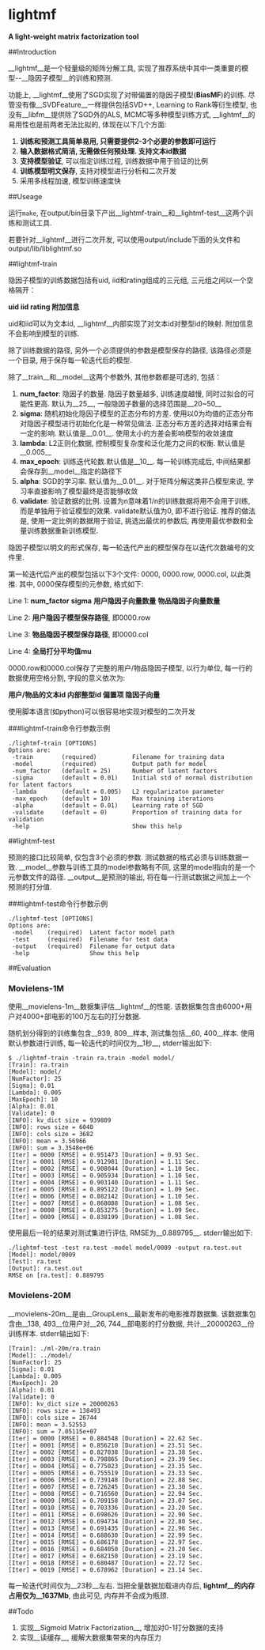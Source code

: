 # lightmf
__A light-weight matrix factorization tool__

##Introduction

__lightmf__是一个轻量级的矩阵分解工具, 实现了推荐系统中其中一类重要的模型--__隐因子模型__的训练和预测.

功能上, __lightmf__使用了SGD实现了对带偏置的隐因子模型(__BiasMF__)的训练.
尽管没有像__SVDFeature__一样提供包括SVD++, Learning to Rank等衍生模型, 
也没有__libfm__提供除了SGD外的ALS, MCMC等多种模型训练方式, __lightmf__的易用性也是前两者无法比拟的, 体现在以下几个方面:

1. __训练和预测工具简单易用, 只需要提供2-3个必要的参数即可运行__
2. __输入数据格式简洁, 无需做任何预处理. 支持文本id数据__
3. __支持模型验证__, 可以指定训练过程, 训练数据中用于验证的比例
4. __训练模型明文保存__, 支持对模型进行分析和二次开发
5. 采用多线程加速, 模型训练速度快

##Useage

运行`make`, 在output/bin目录下产出__lightmf-train__和__lightmf-test__这两个训练和测试工具.

若要针对__lightmf__进行二次开发, 可以使用output/include下面的头文件和output/lib/liblightmf.so

##lightmf-train

隐因子模型的训练数据包括有uid, iid和rating组成的三元组, 三元组之间以一个空格隔开：

__uid iid rating 附加信息__

uid和iid可以为文本id, __lightmf__内部实现了对文本id对整型id的映射. 附加信息不会影响到模型的训练.

除了训练数据的路径, 另外一个必须提供的参数是模型保存的路径, 该路径必须是一个目录, 用于保存每一轮迭代后的模型.

除了__train__和__model__这两个参数外, 其他参数都是可选的, 包括：

1. __num\_factor__: 隐因子的数量. 隐因子数量越多, 训练速度越慢, 同时过拟合的可能性更高. 默认为__25__, 一般隐因子数量的选择范围是__20~50__
2. __sigma__: 随机初始化隐因子模型的正态分布的方差. 使用以0为均值的正态分布对隐因子模型进行初始化化是一种常见做法. 正态分布方差的选择对结果会有一定的影响. 默认值是__0.01__. 使用太小的方差会影响模型的收敛速度
3. __lambda__: L2正则化数据, 控制模型复杂度和泛化能力之间的权衡. 默认值是__0.005__
4. __max\_epoch__: 训练迭代轮数.默认值是__10__. 每一轮训练完成后, 中间结果都会保存到__model__指定的路径下
5. __alpha__: SGD的学习率. 默认值为__0.01__. 对于矩阵分解这类非凸模型来说, 学习率直接影响了模型最终是否能够收敛
6. __validate__: 验证数据的比例. 设置为n意味着1/n的训练数据将用不会用于训练, 而是单独用于验证模型的效果. validate默认值为0, 即不进行验证. 推荐的做法是, 使用一定比例的数据用于验证, 挑选出最优的参数后, 再使用最优参数和全量训练数据重新训练模型.

隐因子模型以明文的形式保存, 每一轮迭代产出的模型保存在以迭代次数编号的文件里. 

第一轮迭代后产出的模型包括以下3个文件: 0000, 0000.row, 0000.col, 以此类推. 
其中, 0000保存模型的元参数, 格式如下:

Line 1: __num\_factor__ __sigma__ __用户隐因子向量数量__ __物品隐因子向量数量__

Line 2: __用户隐因子模型保存路径__, 即0000.row

Line 3: __物品隐因子模型保存路径__, 即0000.col

Line 4: __全局打分平均值mu__

0000\.row和0000\.col保存了完整的用户/物品隐因子模型, 以行为单位, 每一行的数据使用空格分割, 字段的意义依次为: 

__用户/物品的文本id 内部整型id 偏置项 隐因子向量__

使用脚本语言(如python)可以很容易地实现对模型的二次开发

###lightmf-train命令行参数示例

    ./lightmf-train [OPTIONS]
    Options are:
     -train        (required)          Filename for training data 
     -model        (required)          Output path for model 
     -num_factor   (default = 25)      Number of latent factors 
     -sigma        (default = 0.01)    Initial std of normal distribution for latent factors 
     -lambda       (default = 0.005)   L2 regularizaton parameter 
     -max_epoch    (default = 10)      Max training iterations 
     -alpha        (default = 0.01)    Learning rate of SGD 
     -validate     (default = 0)       Proportion of training data for validation 
     -help                             Show this help 

##lightmf-test

预测的接口比较简单, 仅包含3个必须的参数. 测试数据的格式必须与训练数据一致.
__model__参数与训练工具的model参数略有不同, 这里的model指向的是一个元参数文件的路径.
__output__是预测的输出, 将在每一行测试数据之间加上一个预测的打分值.

###lightmf-test命令行参数示例

    ./lightmf-test [OPTIONS]
    Options are:
     -model    (required)  Latent factor model path 
     -test     (required)  Filename for test data 
     -output   (required)  Filename for output data 
     -help                 Show this help 

##Evaluation

### Movielens-1M

使用__movielens-1m__数据集评估__lightmf__的性能.
该数据集包含由6000+用户对4000+部电影的100万左右的打分数据.

随机划分得到的训练集包含__939, 809__样本, 测试集包括__60, 400__样本.
使用默认参数进行训练, 每一轮迭代的时间仅为__1秒__, stderr输出如下:

    $ ./lightmf-train -train ra.train -model model/
    [Train]: ra.train
    [Model]: model/
    [NumFactor]: 25
    [Sigma]: 0.01
    [Lambda]: 0.005
    [MaxEpoch]: 10
    [Alpha]: 0.01
    [Validate]: 0
    [INFO]: kv_dict size = 939809
    [INFO]: rows size = 6040
    [INFO]: cols size = 3682
    [INFO]: mean = 3.56966
    [INFO]: sum = 3.3548e+06
    [Iter] = 0000 [RMSE] = 0.951473 [Duration] = 0.93 Sec.
    [Iter] = 0001 [RMSE] = 0.912981 [Duration] = 1.11 Sec.
    [Iter] = 0002 [RMSE] = 0.908044 [Duration] = 1.10 Sec.
    [Iter] = 0003 [RMSE] = 0.905934 [Duration] = 1.10 Sec.
    [Iter] = 0004 [RMSE] = 0.903140 [Duration] = 1.11 Sec.
    [Iter] = 0005 [RMSE] = 0.895122 [Duration] = 1.09 Sec.
    [Iter] = 0006 [RMSE] = 0.882142 [Duration] = 1.10 Sec.
    [Iter] = 0007 [RMSE] = 0.868088 [Duration] = 1.08 Sec.
    [Iter] = 0008 [RMSE] = 0.853275 [Duration] = 1.09 Sec.
    [Iter] = 0009 [RMSE] = 0.838199 [Duration] = 1.08 Sec.

使用最后一轮的结果对测试集进行评估, RMSE为__0.889795__. stderr输出如下:

    ./lightmf-test -test ra.test -model model/0009 -output ra.test.out
    [Model]: model/0009
    [Test]: ra.test
    [Output]: ra.test.out
    RMSE on [ra.test]: 0.889795

### Movielens-20M

__movielens-20m__是由__GroupLens__最新发布的电影推荐数据集. 
该数据集包含由__138, 493__位用户对__26, 744__部电影的打分数据, 共计__20000263__份训练样本.
stderr输出如下:

    [Train]: ./ml-20m/ra.train
    [Model]: ../model/
    [NumFactor]: 25
    [Sigma]: 0.01
    [Lambda]: 0.005
    [MaxEpoch]: 20
    [Alpha]: 0.01
    [Validate]: 0
    [INFO]: kv_dict size = 20000263
    [INFO]: rows size = 138493
    [INFO]: cols size = 26744
    [INFO]: mean = 3.52553
    [INFO]: sum = 7.05115e+07
    [Iter] = 0000 [RMSE] = 0.884548 [Duration] = 22.62 Sec.
    [Iter] = 0001 [RMSE] = 0.856210 [Duration] = 23.51 Sec.
    [Iter] = 0002 [RMSE] = 0.827038 [Duration] = 23.38 Sec.
    [Iter] = 0003 [RMSE] = 0.798865 [Duration] = 23.39 Sec.
    [Iter] = 0004 [RMSE] = 0.775023 [Duration] = 23.35 Sec.
    [Iter] = 0005 [RMSE] = 0.755519 [Duration] = 23.33 Sec.
    [Iter] = 0006 [RMSE] = 0.739148 [Duration] = 22.88 Sec.
    [Iter] = 0007 [RMSE] = 0.726245 [Duration] = 23.30 Sec.
    [Iter] = 0008 [RMSE] = 0.716560 [Duration] = 22.94 Sec.
    [Iter] = 0009 [RMSE] = 0.709158 [Duration] = 23.07 Sec.
    [Iter] = 0010 [RMSE] = 0.703336 [Duration] = 23.20 Sec.
    [Iter] = 0011 [RMSE] = 0.698626 [Duration] = 22.90 Sec.
    [Iter] = 0012 [RMSE] = 0.694734 [Duration] = 22.80 Sec.
    [Iter] = 0013 [RMSE] = 0.691435 [Duration] = 22.96 Sec.
    [Iter] = 0014 [RMSE] = 0.688630 [Duration] = 22.99 Sec.
    [Iter] = 0015 [RMSE] = 0.686178 [Duration] = 22.97 Sec.
    [Iter] = 0016 [RMSE] = 0.684050 [Duration] = 23.20 Sec.
    [Iter] = 0017 [RMSE] = 0.682150 [Duration] = 23.19 Sec.
    [Iter] = 0018 [RMSE] = 0.680487 [Duration] = 22.72 Sec.
    [Iter] = 0019 [RMSE] = 0.678962 [Duration] = 23.14 Sec.

每一轮迭代时间仅为__23秒__左右. 
当把全量数据加载进内存后, __lightmf__的内存占用仅为__1637Mb__, 由此可见, 内存并不会成为瓶颈. 

##Todo

1. 实现__Sigmoid Matrix Factorization__, 增加对0-1打分数据的支持
2. 实现__读缓存__, 缓解大数据集带来的内存压力
